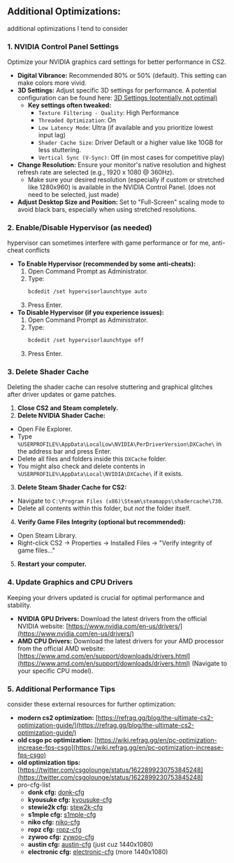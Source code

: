 ## Additional Optimizations:

additional optimizations I tend to consider

### 1\. NVIDIA Control Panel Settings

Optimize your NVIDIA graphics card settings for better performance in CS2.

* **Digital Vibrance:** Recommended 80% or 50% (default). This setting can make colors more vivid.
* **3D Settings:** Adjust specific 3D settings for performance. A potential configuration can be found here: [3D Settings (potentially not optimal)](https://i.imgur.com/vs5EpQx.gif)
  * **Key settings often tweaked:**
    * `Texture Filtering - Quality`: High Performance
    * `Threaded Optimization`: On
    * `Low Latency Mode`: Ultra (if available and you prioritize lowest input lag)
    * `Shader Cache Size`: Driver Default or a higher value like 10GB for less stuttering.
    * `Vertical Sync (V-Sync)`: Off (in most cases for competitive play)
* **Change Resolution:** Ensure your monitor's native resolution and highest refresh rate are selected (e.g., 1920 x 1080 @ 360Hz).
  * Make sure your desired resolution (especially if custom or stretched like 1280x960) is available in the NVIDIA Control Panel. (does not need to be selected, just made)
* **Adjust Desktop Size and Position:** Set to "Full-Screen" scaling mode to avoid black bars, especially when using stretched resolutions.

### 2\. Enable/Disable Hypervisor (as needed)

hypervisor can sometimes interfere with game performance or for me, anti-cheat conflicts

* **To Enable Hypervisor (recommended by some anti-cheats):**
  1.  Open Command Prompt as Administrator.
  2.  Type:
      ```bash
      bcdedit /set hypervisorlaunchtype auto
      ```
  3.  Press Enter.
* **To Disable Hypervisor (if you experience issues):**
  1.  Open Command Prompt as Administrator.
  2.  Type:
      ```bash
      bcdedit /set hypervisorlaunchtype off
      ```
  3.  Press Enter.

### 3\. Delete Shader Cache

Deleting the shader cache can resolve stuttering and graphical glitches after driver updates or game patches.

1.  **Close CS2 and Steam completely.**
2.  **Delete NVIDIA Shader Cache:**
  * Open File Explorer.
  * Type `%USERPROFILE%\AppData\LocalLow\NVIDIA\PerDriverVersion\DXCache\` in the address bar and press Enter.
  * Delete all files and folders inside this `DXCache` folder.
  * You might also check and delete contents in `%USERPROFILE%\AppData\Local\NVIDIA\DXCache\` if it exists.
3.  **Delete Steam Shader Cache for CS2:**
  * Navigate to `C:\Program Files (x86)\Steam\steamapps\shadercache\730`.
  * Delete all contents within this folder, but *not* the folder itself.
4.  **Verify Game Files Integrity (optional but recommended):**
  * Open Steam Library.
  * Right-click CS2 -\> Properties -\> Installed Files -\> "Verify integrity of game files..."
5.  **Restart your computer.**

### 4\. Update Graphics and CPU Drivers

Keeping your drivers updated is crucial for optimal performance and stability.

* **NVIDIA GPU Drivers:** Download the latest drivers from the official NVIDIA website: [https://www.nvidia.com/en-us/drivers/](https://www.nvidia.com/en-us/drivers/)
* **AMD CPU Drivers:** Download the latest drivers for your AMD processor from the official AMD website: [https://www.amd.com/en/support/downloads/drivers.html](https://www.amd.com/en/support/downloads/drivers.html) (Navigate to your specific CPU model).

### 5\. Additional Performance Tips

consider these external resources for further optimization:

* **modern cs2 optimization:** [https://refrag.gg/blog/the-ultimate-cs2-optimization-guide/](https://refrag.gg/blog/the-ultimate-cs2-optimization-guide/)
* **old csgo pc optimization:** [https://wiki.refrag.gg/en/pc-optimization-increase-fps-csgo](https://wiki.refrag.gg/en/pc-optimization-increase-fps-csgo)
* **old optimization tips:** [https://twitter.com/csgolounge/status/1622899230753845248](https://twitter.com/csgolounge/status/1622899230753845248)
* pro-cfg-list
  * **donk cfg:** [donk-cfg](https://prosettings.net/players/donk/)
  * **kyousuke cfg:** [kyousuke-cfg](https://prosettings.net/players/kyousuke/)
  * **stewie2k cfg:** [stew2k-cfg](https://prosettings.net/players/stewie2k/)
  * **s1mple cfg:** [s1mple-cfg](https://prosettings.net/players/s1mple/)
  * **niko cfg:** [niko-cfg](https://prosettings.net/players/niko/)
  * **ropz cfg:** [ropz-cfg](https://prosettings.net/players/ropz/)
  * **zywoo cfg:** [zywoo-cfg](https://prosettings.net/players/zywoo/)
  * **austin cfg:** [austin-cfg](https://prosettings.net/players/austin/) (just cuz 1440x1080)
  * **electronic cfg:** [electronic-cfg](https://prosettings.net/players/electronic/) (more 1440x1080)

